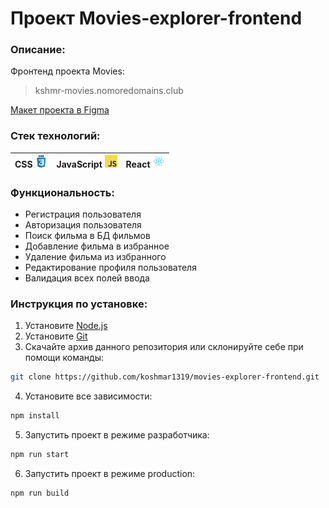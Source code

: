 # Проект Movies-explorer-frontend

### Описание:
Фронтенд проекта Movies:
> kshmr-movies.nomoredomains.club

[Макет проекта в Figma](https://www.figma.com/file/eyERbSXV16OPa5Rbs3sgkx/Diploma?node-id=891%3A3857 "ссылка на макет")

### Стек технологий:

| CSS <code><img  height="20"  src="https://raw.githubusercontent.com/github/explore/80688e429a7d4ef2fca1e82350fe8e3517d3494d/topics/css/css.png"></code> | JavaScript <code><img  height="20"  src="https://raw.githubusercontent.com/github/explore/80688e429a7d4ef2fca1e82350fe8e3517d3494d/topics/javascript/javascript.png"></code>| React <code><img  height="20"  src="https://raw.githubusercontent.com/github/explore/80688e429a7d4ef2fca1e82350fe8e3517d3494d/topics/react/react.png"></code>| 
|---|---|---|

### Функциональность:
* Регистрация пользователя
* Авторизация пользователя
* Поиск фильма в БД фильмов
* Добавление фильма в избранное
* Удаление фильма из избранного
* Редактирование профиля пользователя
* Валидация всех полей ввода

### Инструкция по установке:
1. Установите [Node.js](https://nodejs.org/en/ "ссылка на сайт Node.js")
2. Установите [Git](https://git-scm.com/ "ссылка на сайт Git")
3. Скачайте архив данного репозитория или склонируйте себе при помощи команды:
```sh
git clone https://github.com/koshmar1319/movies-explorer-frontend.git
```
4. Установите все зависимости:
```sh
npm install
```
5. Запустить проект в режиме разработчика:
```sh
npm run start
```
6. Запустить проект в режиме production:
```sh
npm run build
```
